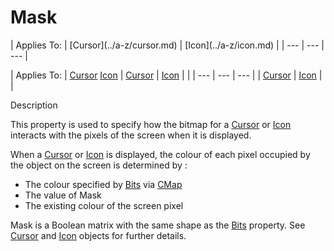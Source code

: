 




<h1 class="heading"><span class="name">Mask</span></h1>
| Applies To: | [Cursor](../a-z/cursor.md) | [Icon](../a-z/icon.md) |
| --- | --- | ---  |

| Applies To: | [Cursor](../a-z/cursor.md) [Icon](../a-z/icon.md) | [Cursor](../a-z/cursor.md) | [Icon](../a-z/icon.md) |  |
| --- | --- | ---  |
| [Cursor](../a-z/cursor.md) | [Icon](../a-z/icon.md) |  |


Description


This property is used to specify how the bitmap for a [Cursor](../a-z/cursor.md) or [Icon](../a-z/icon.md) interacts with the pixels of the screen when it is displayed.


When a [Cursor](../a-z/cursor.md) or [Icon](../a-z/icon.md) is displayed, the colour of each pixel occupied by the object on the screen is determined by :

- The colour specified by [Bits](../a-z/bits.md) via [CMap](../a-z/cmap.md)
- The value of Mask
- The existing colour of the screen pixel

Mask is a Boolean matrix with the same shape as the [Bits](../a-z/bits.md) property. See [Cursor](../a-z/cursor.md) and [Icon](../a-z/icon.md) objects for further details.



